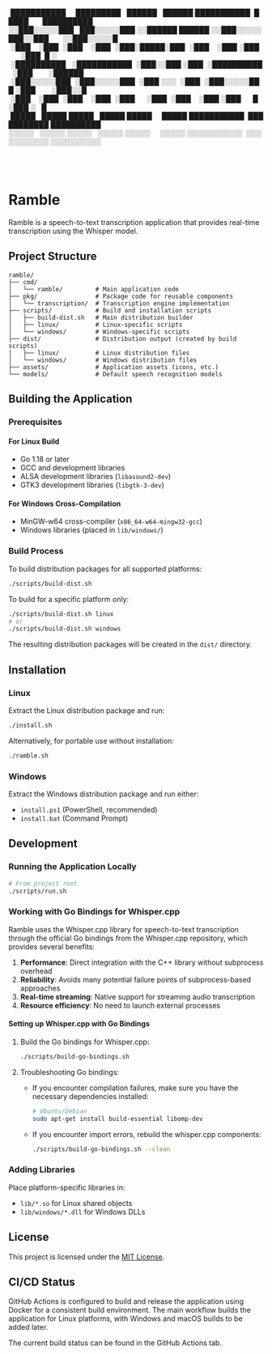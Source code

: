  ███████████     █████████   ██████   ██████ ███████████  █████       ██████████
░░███░░░░░███   ███░░░░░███ ░░██████ ██████ ░░███░░░░░███░░███       ░░███░░░░░█
 ░███    ░███  ░███    ░███  ░███░█████░███  ░███    ░███ ░███        ░███  █ ░ 
 ░██████████   ░███████████  ░███░░███ ░███  ░██████████  ░███        ░██████   
 ░███░░░░░███  ░███░░░░░███  ░███ ░░░  ░███  ░███░░░░░███ ░███        ░███░░█   
 ░███    ░███  ░███    ░███  ░███      ░███  ░███    ░███ ░███      █ ░███ ░   █
 █████   █████ █████   █████ █████     █████ ███████████  ███████████ ██████████
░░░░░   ░░░░░ ░░░░░   ░░░░░ ░░░░░     ░░░░░ ░░░░░░░░░░░  ░░░░░░░░░░░ ░░░░░░░░░░ 
                                                                                
                                                                                
                                                                                

# Ramble

Ramble is a speech-to-text transcription application that provides real-time transcription using the Whisper model.

## Project Structure

```
ramble/
├── cmd/
│   └── ramble/         # Main application code
├── pkg/                # Package code for reusable components
│   └── transcription/  # Transcription engine implementation
├── scripts/            # Build and installation scripts
│   ├── build-dist.sh   # Main distribution builder
│   ├── linux/          # Linux-specific scripts
│   └── windows/        # Windows-specific scripts
├── dist/               # Distribution output (created by build scripts)
│   ├── linux/          # Linux distribution files
│   └── windows/        # Windows distribution files
├── assets/             # Application assets (icons, etc.)
└── models/             # Default speech recognition models
```

## Building the Application

### Prerequisites

#### For Linux Build
- Go 1.18 or later
- GCC and development libraries
- ALSA development libraries (`libasound2-dev`)
- GTK3 development libraries (`libgtk-3-dev`)

#### For Windows Cross-Compilation
- MinGW-w64 cross-compiler (`x86_64-w64-mingw32-gcc`)
- Windows libraries (placed in `lib/windows/`)

### Build Process

To build distribution packages for all supported platforms:

```bash
./scripts/build-dist.sh
```

To build for a specific platform only:

```bash
./scripts/build-dist.sh linux
# or
./scripts/build-dist.sh windows
```

The resulting distribution packages will be created in the `dist/` directory.

## Installation

### Linux

Extract the Linux distribution package and run:

```bash
./install.sh
```

Alternatively, for portable use without installation:

```bash
./ramble.sh
```

### Windows

Extract the Windows distribution package and run either:
- `install.ps1` (PowerShell, recommended)
- `install.bat` (Command Prompt)

## Development

### Running the Application Locally

```bash
# From project root
./scripts/run.sh
```

### Working with Go Bindings for Whisper.cpp

Ramble uses the Whisper.cpp library for speech-to-text transcription through the official Go bindings from the Whisper.cpp repository, which provides several benefits:

1. **Performance**: Direct integration with the C++ library without subprocess overhead
2. **Reliability**: Avoids many potential failure points of subprocess-based approaches
3. **Real-time streaming**: Native support for streaming audio transcription
4. **Resource efficiency**: No need to launch external processes

#### Setting up Whisper.cpp with Go Bindings

1. Build the Go bindings for Whisper.cpp:
   ```bash
   ./scripts/build-go-bindings.sh
   ```

2. Troubleshooting Go bindings:
   - If you encounter compilation failures, make sure you have the necessary dependencies installed:
     ```bash
     # Ubuntu/Debian
     sudo apt-get install build-essential libomp-dev
     ```
   - If you encounter import errors, rebuild the whisper.cpp components:
     ```bash
     ./scripts/build-go-bindings.sh --clean
     ```

### Adding Libraries

Place platform-specific libraries in:
- `lib/*.so` for Linux shared objects
- `lib/windows/*.dll` for Windows DLLs

## License

This project is licensed under the [MIT License](LICENSE).

## CI/CD Status

GitHub Actions is configured to build and release the application using Docker for a consistent build environment. The main workflow builds the application for Linux platforms, with Windows and macOS builds to be added later.

The current build status can be found in the GitHub Actions tab.
